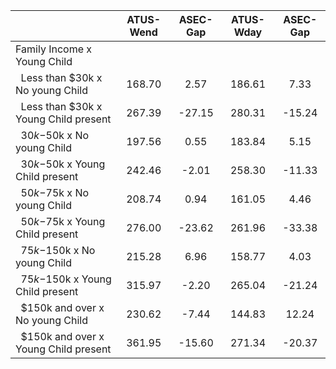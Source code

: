 
|                      |    ATUS-Wend |     ASEC-Gap |    ATUS-Wday |     ASEC-Gap |
| -------------------- | :----------: | :----------: | :----------: | :----------: |
| Family Income x Young Child |              |              |              |              |
| &nbsp;&nbsp;Less than $30k x No young Child |       168.70 |         2.57 |       186.61 |         7.33 |
| &nbsp;&nbsp;Less than $30k x Young Child present |       267.39 |       -27.15 |       280.31 |       -15.24 |
| &nbsp;&nbsp;$30k-$50k x No young Child |       197.56 |         0.55 |       183.84 |         5.15 |
| &nbsp;&nbsp;$30k-$50k x Young Child present |       242.46 |        -2.01 |       258.30 |       -11.33 |
| &nbsp;&nbsp;$50k-$75k x No young Child |       208.74 |         0.94 |       161.05 |         4.46 |
| &nbsp;&nbsp;$50k-$75k x Young Child present |       276.00 |       -23.62 |       261.96 |       -33.38 |
| &nbsp;&nbsp;$75k-$150k x No young Child |       215.28 |         6.96 |       158.77 |         4.03 |
| &nbsp;&nbsp;$75k-$150k x Young Child present |       315.97 |        -2.20 |       265.04 |       -21.24 |
| &nbsp;&nbsp;$150k and over x No young Child |       230.62 |        -7.44 |       144.83 |        12.24 |
| &nbsp;&nbsp;$150k and over x Young Child present |       361.95 |       -15.60 |       271.34 |       -20.37 |

